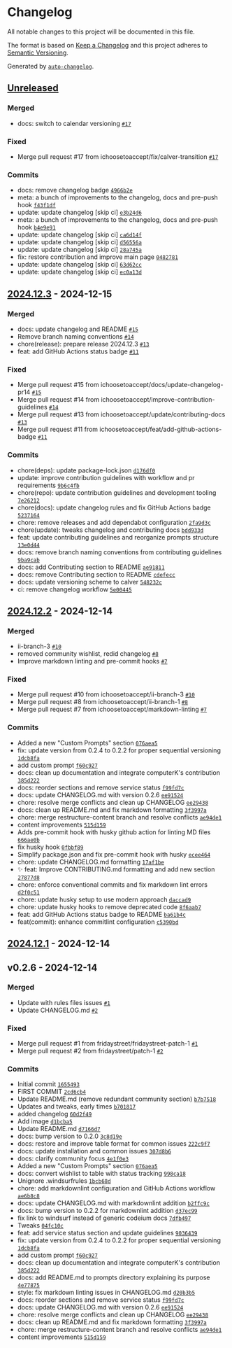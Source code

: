 # Changelog

All notable changes to this project will be documented in this file.

The format is based on [Keep a Changelog](https://keepachangelog.com/en/1.0.0/)
and this project adheres to [Semantic Versioning](https://semver.org/spec/v2.0.0.html).

Generated by [`auto-changelog`](https://github.com/CookPete/auto-changelog).

## [Unreleased](https://github.com/ichoosetoaccept/awesome-windsurf/compare)

### Merged

- docs: switch to calendar versioning [`#17`](https://github.com/ichoosetoaccept/awesome-windsurf/pull/17)

### Fixed

- Merge pull request #17 from ichoosetoaccept/fix/calver-transition [`#17`](https://github.com/ichoosetoaccept/awesome-windsurf/issues)

### Commits

- docs: remove changelog badge [`4966b2e`](https://github.com/ichoosetoaccept/awesome-windsurf/commit)
- meta: a bunch of improvements to the changelog, docs and pre-push hook [`f43f1df`](https://github.com/ichoosetoaccept/awesome-windsurf/commit)
- update: update changelog [skip ci] [`e3b24d6`](https://github.com/ichoosetoaccept/awesome-windsurf/commit)
- meta: a bunch of improvements to the changelog, docs and pre-push hook [`b4e9e91`](https://github.com/ichoosetoaccept/awesome-windsurf/commit)
- update: update changelog [skip ci] [`ca6d14f`](https://github.com/ichoosetoaccept/awesome-windsurf/commit)
- update: update changelog [skip ci] [`d56556a`](https://github.com/ichoosetoaccept/awesome-windsurf/commit)
- update: update changelog [skip ci] [`28a745a`](https://github.com/ichoosetoaccept/awesome-windsurf/commit)
- fix: restore contribution and improve main page [`0482781`](https://github.com/ichoosetoaccept/awesome-windsurf/commit)
- update: update changelog [skip ci] [`63d62cc`](https://github.com/ichoosetoaccept/awesome-windsurf/commit)
- update: update changelog [skip ci] [`ec0a13d`](https://github.com/ichoosetoaccept/awesome-windsurf/commit)

## [2024.12.3](https://github.com/ichoosetoaccept/awesome-windsurf/compare) - 2024-12-15

### Merged

- docs: update changelog and README [`#15`](https://github.com/ichoosetoaccept/awesome-windsurf/pull/15)
- Remove branch naming conventions [`#14`](https://github.com/ichoosetoaccept/awesome-windsurf/pull/14)
- chore(release): prepare release 2024.12.3 [`#13`](https://github.com/ichoosetoaccept/awesome-windsurf/pull/13)
- feat: add GitHub Actions status badge [`#11`](https://github.com/ichoosetoaccept/awesome-windsurf/pull/11)

### Fixed

- Merge pull request #15 from ichoosetoaccept/docs/update-changelog-pr14 [`#15`](https://github.com/ichoosetoaccept/awesome-windsurf/issues)
- Merge pull request #14 from ichoosetoaccept/improve-contribution-guidelines [`#14`](https://github.com/ichoosetoaccept/awesome-windsurf/issues)
- Merge pull request #13 from ichoosetoaccept/update/contributing-docs [`#13`](https://github.com/ichoosetoaccept/awesome-windsurf/issues)
- Merge pull request #11 from ichoosetoaccept/feat/add-github-actions-badge [`#11`](https://github.com/ichoosetoaccept/awesome-windsurf/issues)

### Commits

- chore(deps): update package-lock.json [`d176df0`](https://github.com/ichoosetoaccept/awesome-windsurf/commit)
- update: improve contribution guidelines with workflow and pr requirements [`9b6c4fb`](https://github.com/ichoosetoaccept/awesome-windsurf/commit)
- chore(repo): update contribution guidelines and development tooling [`7e26212`](https://github.com/ichoosetoaccept/awesome-windsurf/commit)
- chore(docs): update changelog rules and fix GitHub Actions badge [`5237164`](https://github.com/ichoosetoaccept/awesome-windsurf/commit)
- chore: remove releases and add dependabot configuration [`2fa9d3c`](https://github.com/ichoosetoaccept/awesome-windsurf/commit)
- chore(update): tweaks changelog and contributing docs [`bdd933d`](https://github.com/ichoosetoaccept/awesome-windsurf/commit)
- feat: update contributing guidelines and reorganize prompts structure [`13e0d44`](https://github.com/ichoosetoaccept/awesome-windsurf/commit)
- docs: remove branch naming conventions from contributing guidelines [`9ba9cab`](https://github.com/ichoosetoaccept/awesome-windsurf/commit)
- docs: add Contributing section to README [`ae91811`](https://github.com/ichoosetoaccept/awesome-windsurf/commit)
- docs: remove Contributing section to README [`cdefecc`](https://github.com/ichoosetoaccept/awesome-windsurf/commit)
- docs: update versioning scheme to calver [`548232c`](https://github.com/ichoosetoaccept/awesome-windsurf/commit)
- ci: remove changelog workflow [`5e00445`](https://github.com/ichoosetoaccept/awesome-windsurf/commit)

## [2024.12.2](https://github.com/ichoosetoaccept/awesome-windsurf/compare) - 2024-12-14

### Merged

- ii-branch-3 [`#10`](https://github.com/ichoosetoaccept/awesome-windsurf/pull/10)
- removed community wishlist, redid changelog [`#8`](https://github.com/ichoosetoaccept/awesome-windsurf/pull/8)
- Improve markdown linting and pre-commit hooks [`#7`](https://github.com/ichoosetoaccept/awesome-windsurf/pull/7)

### Fixed

- Merge pull request #10 from ichoosetoaccept/ii-branch-3 [`#10`](https://github.com/ichoosetoaccept/awesome-windsurf/issues)
- Merge pull request #8 from ichoosetoaccept/ii-branch-1 [`#8`](https://github.com/ichoosetoaccept/awesome-windsurf/issues)
- Merge pull request #7 from ichoosetoaccept/markdown-linting [`#7`](https://github.com/ichoosetoaccept/awesome-windsurf/issues)

### Commits

- Added a new "Custom Prompts" section [`076aea5`](https://github.com/ichoosetoaccept/awesome-windsurf/commit)
- fix: update version from 0.2.4 to 0.2.2 for proper sequential versioning [`1dcb8fa`](https://github.com/ichoosetoaccept/awesome-windsurf/commit)
- add custom prompt [`f60c927`](https://github.com/ichoosetoaccept/awesome-windsurf/commit)
- docs: clean up documentation and integrate computerK's contribution [`385d222`](https://github.com/ichoosetoaccept/awesome-windsurf/commit)
- docs: reorder sections and remove service status [`f99fd7c`](https://github.com/ichoosetoaccept/awesome-windsurf/commit)
- docs: update CHANGELOG.md with version 0.2.6 [`ee91524`](https://github.com/ichoosetoaccept/awesome-windsurf/commit)
- chore: resolve merge conflicts and clean up CHANGELOG [`ee29438`](https://github.com/ichoosetoaccept/awesome-windsurf/commit)
- docs: clean up README.md and fix markdown formatting [`3f3997a`](https://github.com/ichoosetoaccept/awesome-windsurf/commit)
- chore: merge restructure-content branch and resolve conflicts [`ae94de1`](https://github.com/ichoosetoaccept/awesome-windsurf/commit)
- content improvements [`515d159`](https://github.com/ichoosetoaccept/awesome-windsurf/commit)
- Adds pre-commit hook with husky github action for linting MD files [`666ae0b`](https://github.com/ichoosetoaccept/awesome-windsurf/commit)
- fix husky hook [`0fbbf89`](https://github.com/ichoosetoaccept/awesome-windsurf/commit)
- Simplify package.json and fix pre-commit hook with husky [`ecee464`](https://github.com/ichoosetoaccept/awesome-windsurf/commit)
- chore: update CHANGELOG.md formatting [`17af1be`](https://github.com/ichoosetoaccept/awesome-windsurf/commit)
- ✨ feat: Improve CONTRIBUTING.md formatting and add new section [`27877d8`](https://github.com/ichoosetoaccept/awesome-windsurf/commit)
- chore: enforce conventional commits and fix markdown lint errors [`d2f0c51`](https://github.com/ichoosetoaccept/awesome-windsurf/commit)
- chore: update husky setup to use modern approach [`daccad9`](https://github.com/ichoosetoaccept/awesome-windsurf/commit)
- chore: update husky hooks to remove deprecated code [`8f6aab7`](https://github.com/ichoosetoaccept/awesome-windsurf/commit)
- feat: add GitHub Actions status badge to README [`ba61b4c`](https://github.com/ichoosetoaccept/awesome-windsurf/commit)
- feat(commit): enhance commitlint configuration [`c5390bd`](https://github.com/ichoosetoaccept/awesome-windsurf/commit)

## [2024.12.1](https://github.com/ichoosetoaccept/awesome-windsurf/compare) - 2024-12-14

## v0.2.6 - 2024-12-14

### Merged

- Update with rules files issues [`#1`](https://github.com/ichoosetoaccept/awesome-windsurf/pull/1)
- Update CHANGELOG.md [`#2`](https://github.com/ichoosetoaccept/awesome-windsurf/pull/2)

### Fixed

- Merge pull request #1 from fridaystreet/fridaystreet-patch-1 [`#1`](https://github.com/ichoosetoaccept/awesome-windsurf/issues)
- Merge pull request #2 from fridaystreet/patch-1 [`#2`](https://github.com/ichoosetoaccept/awesome-windsurf/issues)

### Commits

- Initial commit [`1655493`](https://github.com/ichoosetoaccept/awesome-windsurf/commit)
- FIRST COMMIT [`2cd6cb4`](https://github.com/ichoosetoaccept/awesome-windsurf/commit)
- Update README.md (remove redundant community section) [`b7b7518`](https://github.com/ichoosetoaccept/awesome-windsurf/commit)
- Updates and tweaks, early times [`b701817`](https://github.com/ichoosetoaccept/awesome-windsurf/commit)
- added changelog [`60d2f49`](https://github.com/ichoosetoaccept/awesome-windsurf/commit)
- Add image [`d1bcba5`](https://github.com/ichoosetoaccept/awesome-windsurf/commit)
- Update README.md [`d7166d7`](https://github.com/ichoosetoaccept/awesome-windsurf/commit)
- docs: bump version to 0.2.0 [`3c8d19e`](https://github.com/ichoosetoaccept/awesome-windsurf/commit)
- docs: restore and improve table format for common issues [`222c9f7`](https://github.com/ichoosetoaccept/awesome-windsurf/commit)
- docs: update installation and common issues [`307d8b6`](https://github.com/ichoosetoaccept/awesome-windsurf/commit)
- docs: clarify community focus [`4e1f0e3`](https://github.com/ichoosetoaccept/awesome-windsurf/commit)
- Added a new "Custom Prompts" section [`076aea5`](https://github.com/ichoosetoaccept/awesome-windsurf/commit)
- docs: convert wishlist to table with status tracking [`998ca18`](https://github.com/ichoosetoaccept/awesome-windsurf/commit)
- Unignore .windsurfrules [`1bcb68d`](https://github.com/ichoosetoaccept/awesome-windsurf/commit)
- chore: add markdownlint configuration and GitHub Actions workflow [`ae6b8c8`](https://github.com/ichoosetoaccept/awesome-windsurf/commit)
- docs: update CHANGELOG.md with markdownlint addition [`b2ffc9c`](https://github.com/ichoosetoaccept/awesome-windsurf/commit)
- docs: bump version to 0.2.2 for markdownlint addition [`d37ec99`](https://github.com/ichoosetoaccept/awesome-windsurf/commit)
- fix link to windsurf instead of generic codeium docs [`7dfb497`](https://github.com/ichoosetoaccept/awesome-windsurf/commit)
- Tweaks [`04fc10c`](https://github.com/ichoosetoaccept/awesome-windsurf/commit)
- feat: add service status section and update guidelines [`9036439`](https://github.com/ichoosetoaccept/awesome-windsurf/commit)
- fix: update version from 0.2.4 to 0.2.2 for proper sequential versioning [`1dcb8fa`](https://github.com/ichoosetoaccept/awesome-windsurf/commit)
- add custom prompt [`f60c927`](https://github.com/ichoosetoaccept/awesome-windsurf/commit)
- docs: clean up documentation and integrate computerK's contribution [`385d222`](https://github.com/ichoosetoaccept/awesome-windsurf/commit)
- docs: add README.md to prompts directory explaining its purpose [`4e77875`](https://github.com/ichoosetoaccept/awesome-windsurf/commit)
- style: fix markdown linting issues in CHANGELOG.md [`d20b3b5`](https://github.com/ichoosetoaccept/awesome-windsurf/commit)
- docs: reorder sections and remove service status [`f99fd7c`](https://github.com/ichoosetoaccept/awesome-windsurf/commit)
- docs: update CHANGELOG.md with version 0.2.6 [`ee91524`](https://github.com/ichoosetoaccept/awesome-windsurf/commit)
- chore: resolve merge conflicts and clean up CHANGELOG [`ee29438`](https://github.com/ichoosetoaccept/awesome-windsurf/commit)
- docs: clean up README.md and fix markdown formatting [`3f3997a`](https://github.com/ichoosetoaccept/awesome-windsurf/commit)
- chore: merge restructure-content branch and resolve conflicts [`ae94de1`](https://github.com/ichoosetoaccept/awesome-windsurf/commit)
- content improvements [`515d159`](https://github.com/ichoosetoaccept/awesome-windsurf/commit)
